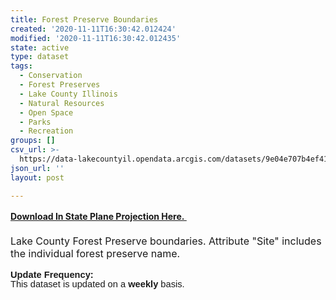 ```yaml
---
title: Forest Preserve Boundaries
created: '2020-11-11T16:30:42.012424'
modified: '2020-11-11T16:30:42.012435'
state: active
type: dataset
tags:
  - Conservation
  - Forest Preserves
  - Lake County Illinois
  - Natural Resources
  - Open Space
  - Parks
  - Recreation
groups: []
csv_url: >-
  https://data-lakecountyil.opendata.arcgis.com/datasets/9e04e707b4ef412a8be83fc7be43e1bc_1.csv?outSR=%7B%22latestWkid%22%3A3857%2C%22wkid%22%3A102100%7D
json_url: ''
layout: post

---
```

<div><a href='https://s3.amazonaws.com/lakecountygis-public/natural_resources/fpbound.zip' target='_blank'><b>Download In State Plane Projection Here. </b></a><font size='3'><br /></font></div><font size='3'><div><font size='3'><br /></font></div>Lake County Forest Preserve boundaries. Attribute
&quot;Site&quot; includes the individual forest preserve name.</font><br /><br /><font size='3'><b><span style='font-size:11.0pt;line-height:107%;
font-family:&quot;Calibri&quot;,sans-serif;mso-ascii-theme-font:minor-latin;mso-fareast-font-family:
Calibri;mso-fareast-theme-font:minor-latin;mso-hansi-theme-font:minor-latin;
mso-bidi-font-family:&quot;Times New Roman&quot;;mso-bidi-theme-font:minor-bidi;
mso-ansi-language:EN-US;mso-fareast-language:EN-US;mso-bidi-language:AR-SA'>Update
Frequency:<br />
</span></b><span style='font-size:11.0pt;line-height:107%;font-family:&quot;Calibri&quot;,sans-serif;
mso-ascii-theme-font:minor-latin;mso-fareast-font-family:Calibri;mso-fareast-theme-font:
minor-latin;mso-hansi-theme-font:minor-latin;mso-bidi-font-family:&quot;Times New Roman&quot;;
mso-bidi-theme-font:minor-bidi;mso-ansi-language:EN-US;mso-fareast-language:
EN-US;mso-bidi-language:AR-SA'>This dataset is updated on a <b>weekly</b>
basis.</span></font>
